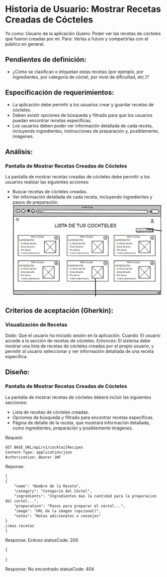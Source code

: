 # Historia de Usuario: Mostrar Recetas Creadas de Cócteles

Yo como: Usuario de la aplicación
Quiero: Poder ver las recetas de cócteles que fueron creadas por mí.
Para: Verlas a futuro y compartirlas con el público en general.

## Pendientes de definición:

- ¿Cómo se clasifican o etiquetan estas recetas (por ejemplo, por ingredientes, por categoría de cóctel, por nivel de dificultad, etc.)?

## Especificación de requerimientos:
- La aplicación debe permitir a los usuarios crear y guardar recetas de cócteles.
- Deben existir opciones de búsqueda y filtrado para que los usuarios puedan encontrar recetas específicas.
- Los usuarios deben poder ver información detallada de cada receta, incluyendo ingredientes, instrucciones de preparación y, posiblemente, imágenes.


## Análisis: 

### Pantalla de Mostrar Recetas Creadas de Cócteles
La pantalla de mostrar recetas creadas de cócteles debe permitir a los usuarios realizar las siguientes acciones:

- Buscar recetas de cócteles creadas.
- Ver información detallada de cada receta, incluyendo ingredientes y pasos de preparación.
![Alt text](Img4.png)

## Criterios de aceptación (Gherkin): 

### Visualización de Recetas
Dado: Que el usuario ha iniciado sesión en la aplicación.
Cuando: El usuario accede a la sección de recetas de cócteles.
Entonces: El sistema debe mostrar una lista de recetas de cócteles creadas por el propio usuario, y permitir al usuario seleccionar y ver información detallada de una receta específica.

## Diseño: 
### Pantalla de Mostrar Recetas Creadas de Cócteles
La pantalla de mostrar recetas de cócteles deberá incluir las siguientes secciones:

- Lista de recetas de cócteles creadas.
- Opciones de búsqueda y filtrado para encontrar recetas específicas.
- Página de detalle de la receta, que mostrará información detallada, como ingredientes, preparación y posiblemente imágenes.

Request:
```
GET BASE_URL/api/v1/cocktailRecipes
Content-Type: application/json
Authorization: Bearer JWT
```

Reponse:
```
[
{
    "name": "Nombre de la Receta",
    "category": "Categoría del Cóctel",
    "ingredients": "Ingredientes mas la cantidad para la preparacion del coctel...",
    "preparation": "Pasos para preparar el cóctel...",
    "image": "URL de la imagen (opcional)",
    "notes": "Notas adicionales o consejos"
}
//mas recetas
]
```
Response: Exitoso statusCode: 200
```
{

}
```
Response: No encontrado statusCode: 404
